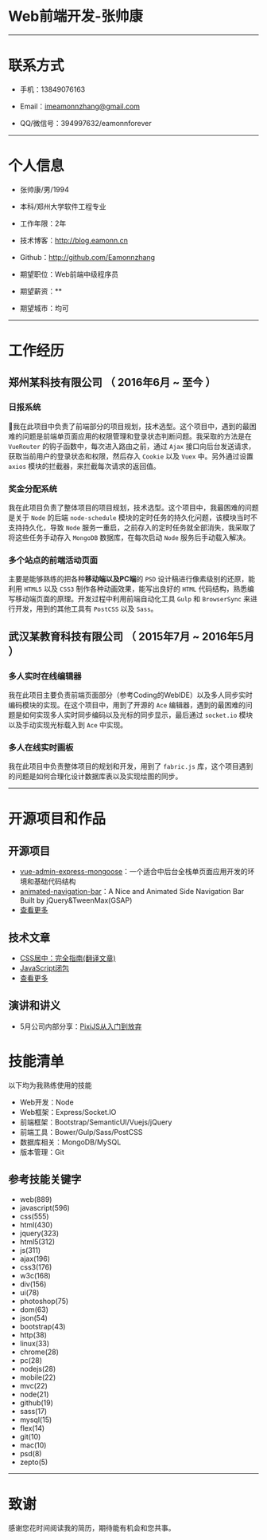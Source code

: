 # Web前端开发-张帅康

---


# 联系方式

- 手机：13849076163
- Email：imeamonnzhang@gmail.com

- QQ/微信号：394997632/eamonnforever

---

# 个人信息

 - 张帅康/男/1994
 - 本科/郑州大学软件工程专业 
 - 工作年限：2年
 - 技术博客：http://blog.eamonn.cn 
 - Github：http://github.com/Eamonnzhang

 - 期望职位：Web前端中级程序员
 - 期望薪资：**
 - 期望城市：均可

---

# 工作经历

## 郑州某科技有限公司 （ 2016年6月 ~ 至今 ）

### 日报系统
我在此项目中负责了前端部分的项目规划，技术选型。这个项目中，遇到的最困难的问题是前端单页面应用的权限管理和登录状态判断问题。我采取的方法是在 `VueRouter` 的钩子函数中，每次进入路由之前，通过 `Ajax` 接口向后台发送请求，获取当前用户的登录状态和权限，然后存入 `Cookie` 以及 `Vuex` 中。另外通过设置 `axios` 模块的拦截器，来拦截每次请求的返回值。


### 奖金分配系统
我在此项目负责了整体项目的项目规划，技术选型。这个项目中，我最困难的问题是关于 `Node` 的后端 `node-schedule` 模块的定时任务的持久化问题，该模块当时不支持持久化，导致 `Node` 服务一重启，之前存入的定时任务就全部消失，我采取了将这些任务手动存入 `MongoDB` 数据库，在每次启动 `Node` 服务后手动载入解决。


### 多个站点的前端活动页面

主要是能够熟练的把各种**移动端以及PC端**的 `PSD` 设计稿进行像素级别的还原，能利用 `HTML5` 以及 `CSS3` 制作各种动画效果，能写出良好的 `HTML` 代码结构，熟悉编写移动端页面的原理。开发过程中利用前端自动化工具 `Gulp` 和 `BrowserSync` 来进行开发，用到的其他工具有 `PostCSS` 以及 `Sass`。

 
## 武汉某教育科技有限公司 （ 2015年7月 ~ 2016年5月 ）

### 多人实时在线编辑器 
我在此项目主要负责前端页面部分（参考Coding的WebIDE）以及多人同步实时编码模块的实现。在这个项目中，用到了开源的 `Ace` 编辑器，遇到的最困难的问题是如何实现多人实时同步编码以及光标的同步显示，最后通过 `socket.io` 模块以及手动实现光标载入到 `Ace` 中实现。


### 多人在线实时画板
我在此项目中负责整体项目的规划和开发，用到了 `fabric.js` 库，这个项目遇到的问题是如何合理化设计数据库表以及实现绘图的同步。

---

# 开源项目和作品

## 开源项目

 - [vue-admin-express-mongoose](https://github.com/Eamonnzhang/vue-admin-express-mongoose)：一个适合中后台全栈单页面应用开发的环境和基础代码结构
  - [animated-navigation-bar](https://github.com/Eamonnzhang/animated-navigation-bar)：A Nice and Animated Side Navigation Bar Built by jQuery&TweenMax(GSAP)
 - [查看更多](http://github.com/Eamonnzhang)

## 技术文章

- [CSS居中：完全指南(翻译文章)](http://blog.eamonn.cn/2016/01/28/CSS%E5%B1%85%E4%B8%AD%EF%BC%9A%E5%AE%8C%E5%85%A8%E6%8C%87%E5%8D%97%EF%BC%88%E8%AF%91%EF%BC%89/)
- [JavaScript闭包](http://blog.eamonn.cn/2016/12/22/JavaScript%E9%97%AD%E5%8C%85)
- [查看更多](http://blog.eamonn.cn)

## 演讲和讲义
 - 5月公司内部分享：[PixiJS从入门到放弃](https://ppt.baomitu.com/d/3814eadc)

# 技能清单

以下均为我熟练使用的技能

- Web开发：Node
- Web框架：Express/Socket.IO
- 前端框架：Bootstrap/SemanticUI/Vuejs/jQuery
- 前端工具：Bower/Gulp/Sass/PostCSS
- 数据库相关：MongoDB/MySQL
- 版本管理：Git

## 参考技能关键字

- web(889)
- javascript(596)
- css(555)
- html(430)
- jquery(323)
- html5(312)
- js(311)
- ajax(196)
- css3(176)
- w3c(168)
- div(156)
- ui(78)
- photoshop(75)
- dom(63)
- json(54)
- bootstrap(43)
- http(38)
- linux(33)
- chrome(28)
- pc(28)
- nodejs(28)
- mobile(22)
- mvc(22)
- node(21)
- github(19)
- sass(17)
- mysql(15)
- flex(14)
- git(10)
- mac(10)
- psd(8)
- zepto(5)

---

# 致谢
感谢您花时间阅读我的简历，期待能有机会和您共事。
